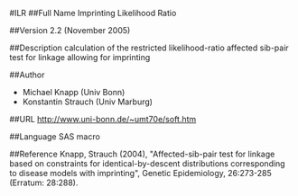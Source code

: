 #ILR
##Full Name
Imprinting Likelihood Ratio

##Version
2.2 (November 2005)

##Description
calculation of the restricted likelihood-ratio affected sib-pair test for linkage allowing for imprinting

##Author
* Michael Knapp (Univ Bonn)
* Konstantin Strauch (Univ Marburg)

##URL
http://www.uni-bonn.de/~umt70e/soft.htm

##Language
SAS macro

##Reference
Knapp, Strauch (2004), "Affected-sib-pair test for linkage based on constraints for identical-by-descent distributions corresponding to disease models with imprinting", Genetic Epidemiology, 26:273-285 (Erratum: 28:288).

